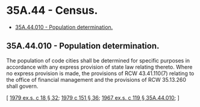 # 35A.44 - Census.
* [35A.44.010 - Population determination.](#35a44010---population-determination)
## 35A.44.010 - Population determination.
The population of code cities shall be determined for specific purposes in accordance with any express provision of state law relating thereto. Where no express provision is made, the provisions of RCW 43.41.110(7) relating to the office of financial management and the provisions of RCW 35.13.260 shall govern.

\[ [1979 ex.s. c 18 § 32](https://leg.wa.gov/CodeReviser/documents/sessionlaw/1979ex1c18.pdf?cite=1979%20ex.s.%20c%2018%20§%2032); [1979 c 151 § 36](https://leg.wa.gov/CodeReviser/documents/sessionlaw/1979c151.pdf?cite=1979%20c%20151%20§%2036); [1967 ex.s. c 119 § 35A.44.010](https://leg.wa.gov/CodeReviser/documents/sessionlaw/1967ex1c119.pdf?cite=1967%20ex.s.%20c%20119%20§%2035A.44.010); \]

